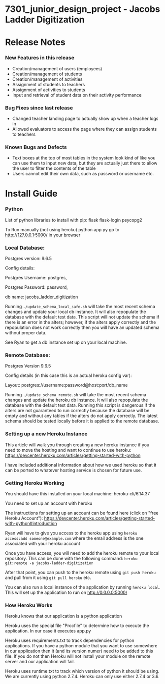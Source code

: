# 7301_junior_design_project - Jacobs Ladder Digitization

# Release Notes

### New Features in this release

- Creation/management of users (employees)
- Creation/management of students
- Creation/management of activities
- Assignment of students to teachers
- Assignment of activities to students
- Input and retrieval of student data on their activity performance

### Bug Fixes since last release

- Changed teacher landing page to actually show up when a teacher logs in
- Allowed evaluators to access the page where they can assign students to teachers

### Known Bugs and Defects

- Text boxes at the top of most tables in the system look kind of like you can use them to input new data, but they are actually just there to allow the user to filter the contents of the table
- Users cannot edit their own data, such as password or username etc.

# Install Guide

### Python

List of python libraries to install with pip:
flask
flask-login
psycopg2

To Run manually (not using heroku)
python app.py
go to http://127.0.0.1:5000/ in your browser


### Local Database:

Postgres version: 9.6.5

Config details:


Postgres Username: postgres,

Postgres Password: password,

db name: jacobs_ladder_digitization

Running `./update_schema_local_safe.sh` will take the most recent schema changes and update your local db instance. It will also repopulate the database with the default test data. This script will not update the schema if there is an error in the alters; however, if the alters apply correctly and the repopulation does not work correctly then you will have an updated schema without proper data.

See Ryan to get a db instance set up on your local machine.


### Remote Database:

Postgres Version 9.6.5

Config details (in this case this is an actual heroku config var):

Layout:       postgres://username:password@host:port/db_name

Running `./update_schema_remote.sh` will take the most recent schema changes and update the heroku db instance. It will also repopulate the database with the default test data. Running this script is dangerous if the alters are not guaranteed to run correctly because the database will be empty and without any tables if the alters do not apply correctly. The latest schema should be tested locally before it is applied to the remote database.

### Setting up a new Heroku Instance

This article will walk you through creating a new heroku instance if you need to move the hosting and want to continue to use heroku: https://devcenter.heroku.com/articles/getting-started-with-python

I have included additional information about how we used heroku so that it can be ported to whatever hosting service is chosen for future use.

### Getting Heroku Working

You should have this installed on your local machine: heroku-cli/6.14.37

You need to set up an account with heroku

The instructions for setting up an account can be found here (click on "free Heroku Account"): https://devcenter.heroku.com/articles/getting-started-with-python#introduction

Ryan will have to give you access to the heroku app using `heroku access:add someone@example.com` where the email address is the one associated with your heroku account

Once you have access, you will need to add the heroku remote to your local repository. This can be done with the following command: `heroku git:remote -a jacobs-ladder-digitization`

After that point, you can push to the heroku remote using `git push heroku` and pull from it using `git pull heroku` etc.

You can also run a local instance of the application by running `heroku local`. This will set up the application to run on http://0.0.0.0:5000/


### How Heroku Works

Heroku knows that our application is a python application

Heroku uses the special file "Procfile" to determine how to execute the application. In our case it executes app.py

Heroku uses requirements.txt to track dependencies for python applications. If you have a python module that you want to use somewhere in our application then it (and its version numer) need to be added to this file. If you do not then Heroku will not install your module on the remote server and our application will fail.

Heroku uses runtime.txt to track which version of python it should be using. We are currently using python 2.7.4. Heroku can only use either 2.7.4 or 3.6.
